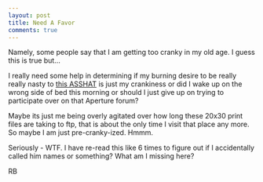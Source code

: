 ```yaml
---
layout: post
title: Need A Favor
comments: true
---
```

Namely, some people say that I am getting too cranky in my old age. I guess this is true but...

I really need some help in determining if my burning desire to be really really nasty to <a href="http://discussions.apple.com/thread.jspa?threadID=2586239&amp;start=0&amp;tstart=0">this ASSHAT</a> is just my crankiness or did I wake up on the wrong side of bed this morning or should I just give up on trying to participate over on that Aperture forum?

Maybe its just me being overly agitated over how long these 20x30 print files are taking to ftp, that is about the only time I visit that place any more. So maybe I am just pre-cranky-ized. Hmmm.

Seriously - WTF. I have re-read this like 6 times to figure out if I accidentally called him names or something? What am I missing here?

RB